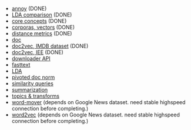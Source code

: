 * [annoy](run_annoy.ipynb) (DONE)
* [LDA comparison](run_compare_lda.ipynb) (DONE)
* [core concepts](run_core_concepts.ipynb) (DONE)
* [corporas, vectors](run_corpora_and_vector_spaces.ipynb) (DONE)
* [distance metrics](run_distance_metrics.ipynb) (DONE)
* [doc](run_docs.ipynb)
* [doc2vec, IMDB dataset](run_doc2vec_imdb.ipynb) (DONE)
* [doc2vec, IEE](run_doc2vec_iee.ipynb) (DONE)
* [downloader API](run_downloader_api.ipynb)
* [fasttext](run_fasttext.ipynb)
* [LDA](run_lda.ipynb)
* [pivoted doc norm](run_pivoted_doc_norm.ipynb)
* [similarity queries](run_similarity_queries.ipynb)
* [summarization](run_summarization.ipynb)
* [topics & transforms](run_topics_and_transformations.ipynb)
* [word-mover](run_wmd.ipynb) (depends on Google News dataset. need stable highspeed connection before completing.)
* [word2vec](run_word2vec.ipynb) (depends on Google News dataset. need stable highspeed connection before completing.)